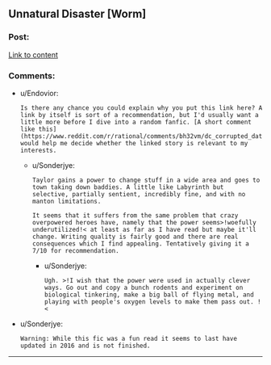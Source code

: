 ## Unnatural Disaster [Worm]

### Post:

[Link to content](https://forums.spacebattles.com/threads/unnatural-disaster-worm.315341/)

### Comments:

- u/Endovior:
  ```
  Is there any chance you could explain why you put this link here? A link by itself is sort of a recommendation, but I'd usually want a little more before I dive into a random fanfic. [A short comment like this](https://www.reddit.com/r/rational/comments/bh32vm/dc_corrupted_data_files_star_trek_si/elplipu/) would help me decide whether the linked story is relevant to my interests.
  ```

  - u/Sonderjye:
    ```
    Taylor gains a power to change stuff in a wide area and goes to town taking down baddies. A little like Labyrinth but selective, partially sentient, incredibly fine, and with no manton limitations.

    It seems that it suffers from the same problem that crazy overpowered heroes have, namely that the power seems>!woefully underutilized!< at least as far as I have read but maybe it'll change. Writing quality is fairly good and there are real consequences which I find appealing. Tentatively giving it a 7/10 for recommendation.
    ```

    - u/Sonderjye:
      ```
      Ugh. >!I wish that the power were used in actually clever ways. Go out and copy a bunch rodents and experiment on biological tinkering, make a big ball of flying metal, and playing with people's oxygen levels to make them pass out. !<
      ```

- u/Sonderjye:
  ```
  Warning: While this fic was a fun read it seems to last have updated in 2016 and is not finished.
  ```

---

